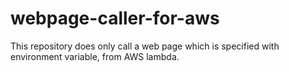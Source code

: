 webpage-caller-for-aws
===

This repository does only call a web page which is specified with environment variable, from AWS lambda.
